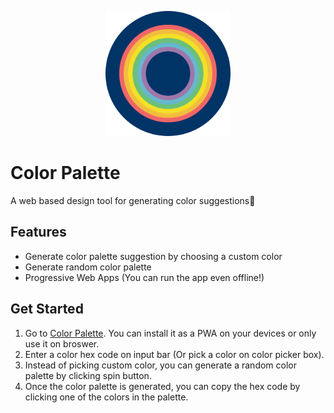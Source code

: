 <p align="center">
  <img width="200" height="200" src="./images/icons/icon-512x512.svg">
</p>

# Color Palette
A web based design tool for generating color suggestions🌈

## Features
* Generate color palette suggestion by choosing a custom color
* Generate random color palette
* Progressive Web Apps (You can run the app even offline!)

## Get Started
1. Go to [Color Palette](https://color-palette.kelvinwong.dev). You can install it as a PWA on your devices or only use it on broswer.
2. Enter a color hex code on input bar (Or pick a color on color picker box).
3. Instead of picking custom color, you can generate a random color palette by clicking spin button.
4. Once the color palette is generated, you can copy the hex code by clicking one of the colors in the palette.